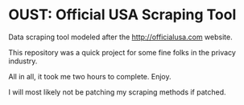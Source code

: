 # OUST: Official USA Scraping Tool
Data scraping tool modeled after the http://officialusa.com website.

This repository was a quick project for some fine folks in the privacy industry.

All in all, it took me two hours to complete. Enjoy.

I will most likely not be patching my scraping methods if patched.